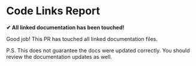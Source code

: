 # Code Links Report

**✔ All linked documentation has been touched!**

Good job! This PR has touched all linked documentation files.

P.S. This does not guarantee the docs were updated correctly. You should review the documentation updates as well.